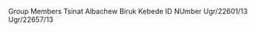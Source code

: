 Group Members Tsinat Albachew     Biruk Kebede
ID NUmber      Ugr/22601/13       Ugr/22657/13    
           
              

